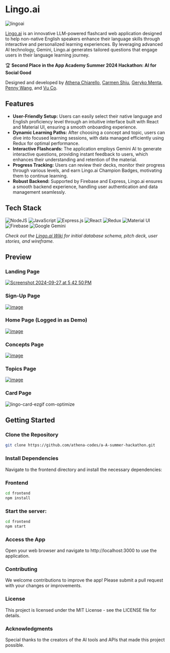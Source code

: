 # Lingo.ai
<img alt="lingoai" src="https://github.com/user-attachments/assets/a93b8eaa-cf21-4729-ab66-e5d010911b67">

[Lingo.ai](https://lingo-ai-app.vercel.app/) is an innovative LLM-powered flashcard web application designed to help non-native English speakers enhance their language skills through interactive and personalized learning experiences. By leveraging advanced AI technology, Gemini, Lingo.ai generates tailored questions that engage users in their language learning journey.

🏆 **Second Place in the App Academy Summer 2024 Hackathon: AI for Social Good**

Designed and developed by [Athena Chiarello](https://github.com/athena-codes), [Carmen Shiu](https://github.com/craftycarmen), [Geryko Menta](https://github.com/glmenta), [Penny Wang](https://github.com/pennywangpw), and [Vu Co](https://github.com/vth-co).

## Features
- **User-Friendly Setup:** Users can easily select their native language and English proficiency level through an intuitive interface built with React and Material UI, ensuring a smooth onboarding experience.
- **Dynamic Learning Paths:** After choosing a concept and topic, users can dive into focused learning sessions, with data managed efficiently using Redux for optimal performance.
- **Interactive Flashcards:** The application employs Gemini AI to generate interactive questions, providing instant feedback to users, which enhances their understanding and retention of the material.
- **Progress Tracking:** Users can review their decks, monitor their progress through various levels, and earn Lingo.ai Champion Badges, motivating them to continue learning.
- **Robust Backend:** Supported by Firebase and Express, Lingo.ai ensures a smooth backend experience, handling user authentication and data management seamlessly.

## Tech Stack
![NodeJS](https://img.shields.io/badge/node.js-6DA55F?style=for-the-badge&logo=node.js&logoColor=white)
![JavaScript](https://img.shields.io/badge/JavaScript-323330?style=for-the-badge&logo=javascript&logoColor=F7DF1E)
![Express.js](https://img.shields.io/badge/express.js-%23404d59.svg?style=for-the-badge&logo=express&logoColor=%2361DAFB)
![React](https://img.shields.io/badge/react-%2320232a.svg?style=for-the-badge&logo=react&logoColor=%2361DAFB)
![Redux](https://img.shields.io/badge/redux-%23593d88.svg?style=for-the-badge&logo=redux&logoColor=white)
![Material UI](https://img.shields.io/badge/Material%20UI-007FFF?style=for-the-badge&logo=mui&logoColor=white)
![Firebase](https://img.shields.io/badge/firebase-ffca28?style=for-the-badge&logo=firebase&logoColor=black)
![Google Gemini](https://img.shields.io/badge/Google%20Gemini-8E75B2?style=for-the-badge&logo=googlegemini&logoColor=white)

_Check out the [Lingo.ai Wiki](https://github.com/athena-codes/a-A-summer-hackathon/wiki/Database-Schema) for initial database schema, pitch deck, user stories, and wireframe._

## Preview

### Landing Page
[![Screenshot 2024-09-27 at 5 42 50 PM](https://github.com/user-attachments/assets/36b84b7e-162a-487d-8c10-15b8ef308a20)](https://lingo-ai-app.vercel.app/)

### Sign-Up Page
[![image](https://github.com/user-attachments/assets/fb69ce7b-2228-4a02-905a-cf25424c0be1)](https://lingo-ai-app.vercel.app/sign-up)

### Home Page (Logged in as Demo)
[![image](https://github.com/user-attachments/assets/8e2e3342-59ae-47d1-a96a-71643d8f4412)](https://lingo-ai-app.vercel.app/)

### Concepts Page
[![image](https://github.com/user-attachments/assets/1330fb9f-2ccc-4ecd-987c-8c64a3f387b0)](https://lingo-ai-app.vercel.app/concepts)

### Topics Page
[![image](https://github.com/user-attachments/assets/ec844b0e-c16c-42b2-a5b4-7c17aa82185f)](https://lingo-ai-app.vercel.app/concepts/slXLuVF45Qi1awSR0isu)

### Card Page
![lingo-card-ezgif com-optimize](https://github.com/user-attachments/assets/94a1ac1d-15df-4ccb-ae3d-4b6db3ae75fb)

## Getting Started

### Clone the Repository

```bash
git clone https://github.com/athena-codes/a-A-summer-hackathon.git
```

### Install Dependencies
Navigate to the frontend directory and install the necessary dependencies:

### Frontend
```bash
cd frontend
npm install
```

### Start the server:
```bash
cd frontend
npm start
```
### Access the App
Open your web browser and navigate to http://localhost:3000 to use the application.

### Contributing
We welcome contributions to improve the app! Please submit a pull request with your changes or improvements.

### License
This project is licensed under the MIT License - see the LICENSE file for details.

### Acknowledgments
Special thanks to the creators of the AI tools and APIs that made this project possible.

